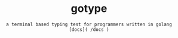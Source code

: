 <div align="center">
  
  # gotype

    a terminal based typing test for programmers written in golang
    [docs]( /docs )
<div>

